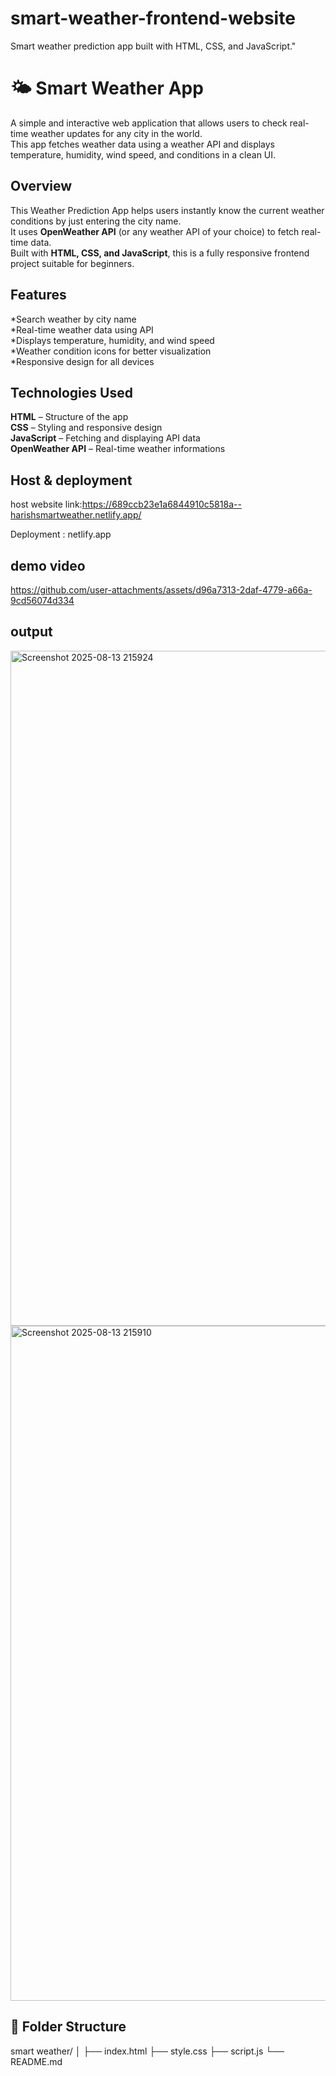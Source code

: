 # smart-weather-frontend-website
Smart weather prediction app built with HTML, CSS, and JavaScript."
# 🌤 Smart Weather App

A simple and interactive web application that allows users to check real-time weather updates for any city in the world.  
This app fetches weather data using a weather API and displays temperature, humidity, wind speed, and conditions in a clean UI.


##  Overview

This Weather Prediction App helps users instantly know the current weather conditions by just entering the city name.  
It uses **OpenWeather API** (or any weather API of your choice) to fetch real-time data.  
Built with **HTML, CSS, and JavaScript**, this is a fully responsive frontend project suitable for beginners.



##  Features

*Search weather by city name  
*Real-time weather data using API  
*Displays temperature, humidity, and wind speed  
*Weather condition icons for better visualization  
*Responsive design for all devices  


##  Technologies Used
**HTML** – Structure of the app  
**CSS** – Styling and responsive design  
**JavaScript** – Fetching and displaying API data  
**OpenWeather API** – Real-time weather informations 

## Host & deployment
host website link:https://689ccb23e1a6844910c5818a--harishsmartweather.netlify.app/


Deployment : netlify.app

## demo video

https://github.com/user-attachments/assets/d96a7313-2daf-4779-a66a-9cd56074d334

## output
<img width="1920" height="1080" alt="Screenshot 2025-08-13 215924" src="https://github.com/user-attachments/assets/de421d60-8f4e-4ab0-ace8-189c69ce5687" />
<img width="1920" height="1080" alt="Screenshot 2025-08-13 215910" src="https://github.com/user-attachments/assets/218d09e6-1e3b-4b3e-a687-ebdab2681834" />




## 📂 Folder Structure
smart weather/
│
├── index.html 
├── style.css 
├── script.js 
└── README.md 

